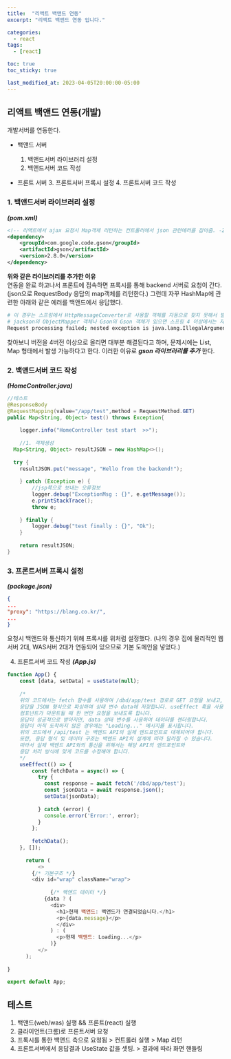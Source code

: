 ```yaml
---
title:  "리액트 백앤드 연동"
excerpt: "리액트 백앤드 연동 입니다."

categories:
  - react
tags:
  - [react]

toc: true
toc_sticky: true

last_modified_at: 2023-04-05T20:00:00-05:00
---
```


## 리액트 백앤드 연동(개발)
개발서버를 연동한다.

- 백앤드 서버
  1. 백앤드서버 라이브러리 설정
  2. 백앤드서버 코드 작성
   
- 프론트 서버
  3. 프론트서버 프록시 설정
  4. 프론트서버 코드 작성
  

### 1. 백앤드서버 라이브러리 설정

***(pom.xml)***  
```xml
<!-- 리액트에서 ajax 요청시 Map객체 리턴하는 컨트롤러에서 json 관련에러를 잡아줌. -23.07.16 CTH -->
<dependency>
	<groupId>com.google.code.gson</groupId>
	<artifactId>gson</artifactId>
	<version>2.8.0</version>
</dependency>

```
  
**위와 같은 라이브러리를 추가한 이유**  
연동을 완료 하고나서 프론트에 접속하면 프록시를 통해 backend 서버로 요청이 간다. (json으로 RequestBody 응답의 map객체를 리턴한다.) 
그런데 자꾸 HashMap에 관련한 아래와 같은 에러를 백앤드에서 응답했다.
  
```bash
# 이 경우는 스프링에서 HttpMessageConverter로 사용할 객체를 자동으로 찾지 못해서 발생한다.
# jackson의 ObjectMapper 객체나 Gson의 Gson 객체가 있으면 스프링 4 이상에서는 자동으로 Jackson2MessageConverter 또는 GsonMessageConverter를 설정한다.
Request processing failed; nested exception is java.lang.IllegalArgumentException: No converter found for return value of type: class java.util.HashMap

```

찾아보니 버전을 4버전 이상으로 올리면 대부분 해결된다고 하며, 문제시에는 List, Map 형태에서 발생 가능하다고 한다. 이러한 이유로 ***gson 라이브러리를 추가*** 한다.

  
  
### 2. 백앤드서버 코드 작성

***(HomeController.java)***  
```java
//테스트
@ResponseBody
@RequestMapping(value="/app/test",method = RequestMethod.GET)
public Map<String, Object> test() throws Exception{
	
	logger.info("HomeController test start  >>");
	
	//1. 객체생성
  Map<String, Object> resultJSON = new HashMap<>();
    
  try {
   	resultJSON.put("message", "Hello from the backend!");
    	
	} catch (Exception e) {
		//jsp쪽으로 보내는 오류정보
		logger.debug("ExceptionMsg : {}", e.getMessage());
		e.printStackTrace();
		throw e;
		
	} finally {
		logger.debug("test finally : {}", "Ok");
	}
    
	return resultJSON;
}

```
  
  
### 3. 프론트서버 프록시 설정

***(package.json)***  
```json
{
...
"proxy": "https://blang.co.kr/",
...
}

```

요청시 백앤드와 통신하기 위해 프록시를 위처럼 설정했다. (나의 경우 집에 물리적인 웹서버 2대, WAS서버 2대가 연동되어 있으므로 기본 도메인을 넣었다.)
  
  
4. 프론트서버 코드 작성
***(App.js)***  

```js
function App() {
    const [data, setData] = useState(null);
   
    /*
    위의 코드에서는 fetch 함수를 사용하여 /dbd/app/test 경로로 GET 요청을 보내고, 
    응답을 JSON 형식으로 파싱하여 상태 변수 data에 저장합니다. useEffect 훅을 사용하여 
    컴포넌트가 마운트될 때 한 번만 요청을 보내도록 합니다.
    응답이 성공적으로 받아지면, data 상태 변수를 사용하여 데이터를 렌더링합니다. 
    응답이 아직 도착하지 않은 경우에는 "Loading..." 메시지를 표시합니다.
    위의 코드에서 /api/test 는 백엔드 API의 실제 엔드포인트로 대체되어야 합니다. 
    또한, 응답 형식 및 데이터 구조는 백엔드 API의 설계에 따라 달라질 수 있습니다. 
    따라서 실제 백엔드 API와의 통신을 위해서는 해당 API의 엔드포인트와 
    응답 처리 방식에 맞게 코드를 수정해야 합니다.
    */
    useEffect(() => {
		const fetchData = async() => {
		  try {
			const response = await fetch('/dbd/app/test');
			const jsonData = await response.json();
			setData(jsonData);
			
		  } catch (error) {
			console.error('Error:', error);
		  }
		};
		
		fetchData();
    }, []);
	
	  return (
		  <>
  		{/* 기본구조 */}
        <div id="wrap" className="wrap">
			
			  {/* 백앤드 데이터 */}
  		    {data ? (
	  	  	  <div>
		  	    <h1>현재 백앤드: 백앤드가 연결되었습니다.</h1>
  		  	    <p>{data.message}</p>
			    </div>
		      ) : (
  			    <p>현재 백앤드: Loading...</p>
		      )}
		  </>
	  );
  
}

export default App;

```
  
## 테스트
1. 백앤드(web/was) 실행 && 프론트(react) 실행
2. 클라이언트(크롬)로 프론트서버 요청
3. 프록시를 통한 백앤드 측으로 요청됨 > 컨트롤러 실행 > Map 리턴
4. 프론트서버에서 응답결과 UseState 값을 셋팅. > 결과에 따라 화면 핸들링